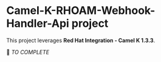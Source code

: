 # Camel-K-RHOAM-Webhook-Handler-Api project

This project leverages **Red Hat Integration - Camel K 1.3.3**.

:construction: *_TO COMPLETE_*
